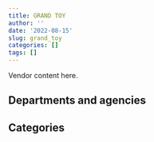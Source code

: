 ```yaml
---
title: GRAND TOY
author: ''
date: '2022-08-15'
slug: grand_toy
categories: []
tags: []
---
```


<script src="/rmarkdown-libs/htmlwidgets/htmlwidgets.js"></script>
<link href="/rmarkdown-libs/datatables-css/datatables-crosstalk.css" rel="stylesheet" />
<script src="/rmarkdown-libs/datatables-binding/datatables.js"></script>
<script src="/rmarkdown-libs/jquery/jquery-3.6.0.min.js"></script>
<link href="/rmarkdown-libs/dt-core-bootstrap/css/dataTables.bootstrap.min.css" rel="stylesheet" />
<link href="/rmarkdown-libs/dt-core-bootstrap/css/dataTables.bootstrap.extra.css" rel="stylesheet" />
<script src="/rmarkdown-libs/dt-core-bootstrap/js/jquery.dataTables.min.js"></script>
<script src="/rmarkdown-libs/dt-core-bootstrap/js/dataTables.bootstrap.min.js"></script>
<link href="/rmarkdown-libs/crosstalk/css/crosstalk.min.css" rel="stylesheet" />
<script src="/rmarkdown-libs/crosstalk/js/crosstalk.min.js"></script>
<script src="/rmarkdown-libs/htmlwidgets/htmlwidgets.js"></script>
<link href="/rmarkdown-libs/datatables-css/datatables-crosstalk.css" rel="stylesheet" />
<script src="/rmarkdown-libs/datatables-binding/datatables.js"></script>
<script src="/rmarkdown-libs/jquery/jquery-3.6.0.min.js"></script>
<link href="/rmarkdown-libs/dt-core-bootstrap/css/dataTables.bootstrap.min.css" rel="stylesheet" />
<link href="/rmarkdown-libs/dt-core-bootstrap/css/dataTables.bootstrap.extra.css" rel="stylesheet" />
<script src="/rmarkdown-libs/dt-core-bootstrap/js/jquery.dataTables.min.js"></script>
<script src="/rmarkdown-libs/dt-core-bootstrap/js/dataTables.bootstrap.min.js"></script>
<link href="/rmarkdown-libs/crosstalk/css/crosstalk.min.css" rel="stylesheet" />
<script src="/rmarkdown-libs/crosstalk/js/crosstalk.min.js"></script>

Vendor content here.

## Departments and agencies

<div id="htmlwidget-1" style="width:100%;height:auto;" class="datatables html-widget"></div>
<script type="application/json" data-for="htmlwidget-1">{"x":{"style":"bootstrap","filter":"none","vertical":false,"data":[["<a href=\"/departments/aafc-aac/\">Agriculture and Agri-Food Canada<\/a>","<a href=\"/departments/aandc-aadnc/\">Crown-Indigenous Relations and Northern Affairs Canada<\/a>","<a href=\"/departments/acoa-apeca/\">Atlantic Canada Opportunities Agency<\/a>","<a href=\"/departments/cas-satj/\">Courts Administration Service<\/a>","<a href=\"/departments/cbsa-asfc/\">Canada Border Services Agency<\/a>","<a href=\"/departments/cic/\">Immigration, Refugees and Citizenship Canada<\/a>","<a href=\"/departments/cra-arc/\">Canada Revenue Agency<\/a>","<a href=\"/departments/dfatd-maecd/\">Global Affairs Canada<\/a>","<a href=\"/departments/dfo-mpo/\">Fisheries and Oceans Canada<\/a>","<a href=\"/departments/dnd-mdn/\">National Defence<\/a>","<a href=\"/departments/esdc-edsc/\">Employment and Social Development Canada<\/a>","<a href=\"/departments/fintrac-canafe/\">Financial Transactions and Reports Analysis Centre of Canada<\/a>","<a href=\"/departments/fja-cmf/\">Office of the Commissioner for Federal Judicial Affairs Canada<\/a>","<a href=\"/departments/ic/\">Innovation, Science and Economic Development Canada<\/a>","<a href=\"/departments/irb-cisr/\">Immigration and Refugee Board of Canada<\/a>","<a href=\"/departments/isc-sac/\">Indigenous Services Canada<\/a>","<a href=\"/departments/jus/\">Department of Justice Canada<\/a>","<a href=\"/departments/mgerc-ceegm/\">Military Grievances External Review Committee<\/a>","<a href=\"/departments/nrc-cnrc/\">National Research Council Canada<\/a>","<a href=\"/departments/nrcan-rncan/\">Natural Resources Canada<\/a>","<a href=\"/departments/nserc-crsng/\">Natural Sciences and Engineering Research Council of Canada<\/a>","<a href=\"/departments/oag-bvg/\">Office of the Auditor General of Canada<\/a>","<a href=\"/departments/pbc-clcc/\">Parole Board of Canada<\/a>","<a href=\"/departments/pc/\">Parks Canada<\/a>","<a href=\"/departments/phac-aspc/\">Public Health Agency of Canada<\/a>","<a href=\"/departments/pwgsc-tpsgc/\">Public Services and Procurement Canada<\/a>","<a href=\"/departments/rcmp-grc/\">Royal Canadian Mounted Police<\/a>","<a href=\"/departments/ssc-spc/\">Shared Services Canada<\/a>","<a href=\"/departments/statcan/\">Statistics Canada<\/a>","<a href=\"/departments/tc/\">Transport Canada<\/a>","<a href=\"/departments/tsb-bst/\">Transportation Safety Board of Canada<\/a>","<a href=\"/departments/vac-acc/\">Veterans Affairs Canada<\/a>"],["$    38,340.55","$   100,927.39",null,null,"$    47,509.81",null,"$         0.00","$    64,309.78","$    65,793.05","$   691,898.13",null,"$    22,369.48",null,"$    42,962.05",null,null,"$    13,014.70",null,"$    36,536.65",null,"$    28,250.00","$    24,860.00","$    12,743.83","$    16,408.76",null,"$ 1,332,048.49","$    53,216.86",null,"$    12,370.17","$    47,815.89",null,null],["$    19,756.55","$    19,262.25",null,"$    20,154.08","$    74,029.11",null,"$         0.00","$    36,874.54","$    10,350.00","$   793,614.48",null,null,"$    45,200.00","$    50,612.28",null,"$    19,262.25","$    13,876.91",null,"$    23,948.09","$    64,053.27",null,null,"$    21,581.26","$    24,671.87",null,"$   314,029.23","$    36,573.15","$   301,688.93",null,"$    19,635.00","$    25,901.04",null],["$    82,109.27",null,null,null,"$    56,656.31","$    36,813.30","$         0.00","$    97,599.99",null,"$   572,240.35","$   223,704.26",null,"$    25,000.00","$    50,523.01","$    12,705.64","$    18,857.16","$    12,518.19",null,null,"$    14,482.03",null,null,null,"$   160,698.48","$    97,455.47","$   538,265.51","$    53,194.72","$    27,572.87","$    25,484.14","$    19,635.00",null,null],[null,null,"$    31,050.00",null,"$   123,616.03","$   359,616.46","$    24,298.06","$   114,630.10","$   105,922.81","$   806,456.60","$   175,819.01",null,"$    22,600.00","$    24,438.33","$    12,690.76",null,null,"$    13,342.65",null,null,null,null,null,"$    10,581.85","$ 2,223,202.93","$    99,614.92","$    41,603.87","$    49,253.43","$   132,823.67","$   149,588.76",null,"$    33,342.50"]],"container":"<table class=\"table table-striped table-hover row-border order-column display\">\n  <thead>\n    <tr>\n      <th>Department<\/th>\n      <th>2017-2018<\/th>\n      <th>2018-2019<\/th>\n      <th>2019-2020<\/th>\n      <th>2020-2021<\/th>\n    <\/tr>\n  <\/thead>\n<\/table>","options":{"order":[[4,"desc"]],"pageLength":10,"autoWidth":true,"columnDefs":[],"orderClasses":false}},"evals":[],"jsHooks":[]}</script>

## Categories

<div id="htmlwidget-2" style="width:100%;height:auto;" class="datatables html-widget"></div>
<script type="application/json" data-for="htmlwidget-2">{"x":{"style":"bootstrap","filter":"none","vertical":false,"data":[["<a href=\"/categories/1_facilities_and_construction/\">Facilities and construction<\/a>","<a href=\"/categories/10_office_management/\">Office management<\/a>","<a href=\"/categories/11_defence/\">Defence<\/a>","<a href=\"/categories/3_information_technology/\">Information technology<\/a>","<a href=\"/categories/4_medical/\">Medical<\/a>","<a href=\"/categories/6_industrial_products_and_services/\">Industrial products and services<\/a>"],["$   258,673.73","$ 1,928,190.19","$    78,498.80","$    14,173.95",null,"$   371,838.92"],["$    10,496.34","$ 1,780,132.16","$    30,286.31",null,null,"$   114,159.47"],[null,"$ 1,496,172.22","$    10,186.42","$   132,049.30","$    97,455.47","$   389,652.30"],[null,"$ 1,797,944.37",null,"$    44,710.35","$ 2,335,807.43","$   376,030.59"]],"container":"<table class=\"table table-striped table-hover row-border order-column display\">\n  <thead>\n    <tr>\n      <th>Category<\/th>\n      <th>2017-2018<\/th>\n      <th>2018-2019<\/th>\n      <th>2019-2020<\/th>\n      <th>2020-2021<\/th>\n    <\/tr>\n  <\/thead>\n<\/table>","options":{"order":[[4,"desc"]],"pageLength":20,"autoWidth":true,"columnDefs":[],"orderClasses":false,"lengthMenu":[10,20,25,50,100]}},"evals":[],"jsHooks":[]}</script>
